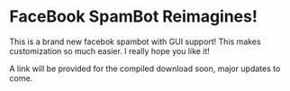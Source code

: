 FaceBook SpamBot Reimagines!
=============================

This is a brand new facebok spambot with GUI support! This makes customization so much easier. I really hope you like it!

A link will be provided for the compiled download soon, major updates to come.



